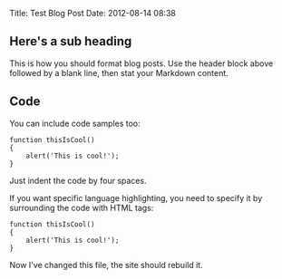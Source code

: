Title: Test Blog Post
Date: 2012-08-14 08:38

## Here's a sub heading

This is how you should format blog posts. Use the header block above followed by a blank line, then stat your Markdown content.

## Code

You can include code samples too:

    function thisIsCool()
    {
        alert('This is cool!');
    }

Just indent the code by four spaces.

If you want specific language highlighting, you need to specify it by surrounding the code with HTML tags:

<pre><code data-language="javascript">function thisIsCool()
{
	alert('This is cool!');
}</code></pre>

Now I've changed this file, the site should rebuild it.